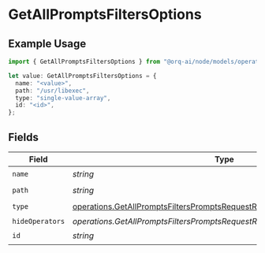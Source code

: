 # GetAllPromptsFiltersOptions

## Example Usage

```typescript
import { GetAllPromptsFiltersOptions } from "@orq-ai/node/models/operations";

let value: GetAllPromptsFiltersOptions = {
  name: "<value>",
  path: "/usr/libexec",
  type: "single-value-array",
  id: "<id>",
};
```

## Fields

| Field                                                                                                                                                                  | Type                                                                                                                                                                   | Required                                                                                                                                                               | Description                                                                                                                                                            |
| ---------------------------------------------------------------------------------------------------------------------------------------------------------------------- | ---------------------------------------------------------------------------------------------------------------------------------------------------------------------- | ---------------------------------------------------------------------------------------------------------------------------------------------------------------------- | ---------------------------------------------------------------------------------------------------------------------------------------------------------------------- |
| `name`                                                                                                                                                                 | *string*                                                                                                                                                               | :heavy_check_mark:                                                                                                                                                     | N/A                                                                                                                                                                    |
| `path`                                                                                                                                                                 | *string*                                                                                                                                                               | :heavy_check_mark:                                                                                                                                                     | N/A                                                                                                                                                                    |
| `type`                                                                                                                                                                 | [operations.GetAllPromptsFiltersPromptsRequestRequestBodyQuery6OptionsType](../../models/operations/getallpromptsfilterspromptsrequestrequestbodyquery6optionstype.md) | :heavy_check_mark:                                                                                                                                                     | N/A                                                                                                                                                                    |
| `hideOperators`                                                                                                                                                        | *operations.GetAllPromptsFiltersPromptsRequestRequestBodyHideOperators*[]                                                                                              | :heavy_minus_sign:                                                                                                                                                     | N/A                                                                                                                                                                    |
| `id`                                                                                                                                                                   | *string*                                                                                                                                                               | :heavy_check_mark:                                                                                                                                                     | N/A                                                                                                                                                                    |